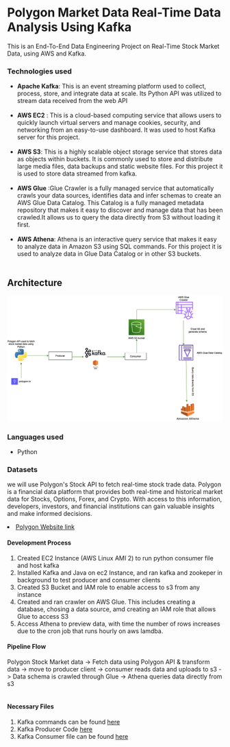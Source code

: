 # Polygon Market Data Real-Time Data Analysis Using Kafka
This is an End-To-End Data Engineering Project on Real-Time Stock Market Data, using AWS and Kafka. 

### Technologies used
- <b>Apache Kafka</b>: This is an event streaming platform used to collect, process, store, and integrate data at scale. Its Python API was utilized to stream data received from the web API<br><br>
- <b>AWS EC2</b> : This is a cloud-based computing service that allows users to quickly launch virtual servers and manage cookies, security, and networking from an easy-to-use dashboard. It was used to host Kafka server for this project. <br><br>
- <b>AWS S3</b>: This is a highly scalable object storage service that stores data as objects within buckets. It is commonly used to store and distribute large media files, data backups and static website files. For this project it is used to store data streamed from kafka. <br><br>
- <b>AWS Glue</b> :Glue Crawler is a fully managed service that automatically crawls your data sources, identifies data and infer schemas to create an AWS Glue Data Catalog. This Catalog is a fully managed metadata repository that makes it easy to discover and manage data that has been crawled.It allows us to query the data directly from S3 without loading it first. <br><br>
- <b>AWS Athena</b>: Athena is an interactive query service that makes it easy to analyze data in Amazon S3 using SQL commands. For this project it is used to analyze data in Glue Data Catalog or in other S3 buckets. <br><br>

## Architecture
<img src="images/architecture_V2.png">

### Languages used
- Python

### Datasets
we will use Polygon's Stock API to fetch real-time stock trade data. Polygon is a financial data platform that provides both real-time and historical market data for Stocks, Options, Forex, and Crypto. With access to this information, developers, investors, and financial institutions can gain valuable insights and make informed decisions. <li><a href='https://docs.aws.amazon.com/athena/latest/ug/getting-started.html](https://polygon.io/blog/polygon-io-with-python-for-stock-market-data/)'>Polygon Website link</a></li>

#### Development Process
1. Created EC2 Instance (AWS Linux AMI 2) to run python consumer file and host kafka <br>
2. Installed Kafka and Java on ec2 Instance, and ran kafka and zookeper in background to test producer and consumer clients<br>
3. Created S3 Bucket and IAM role to enable access to s3 from any instance <br>
4. Created and ran crawler on AWS Glue. This includes creating a database, chosing a data source, amd creating an IAM role that allows Glue to access S3<br>
5. Access Athena to preview data, with time the number of rows increases due to the cron job that runs hourly on aws lamdba.<br>


#### Pipeline Flow
Polygon Stock Market data  -> Fetch data using Polygon API & transform data -> move to producer client -> consumer reads data and uploads to s3 -> Data schema is crawled through Glue -> Athena queries data directly from s3 <br><br>


#### Necessary Files
1. Kafka commands can be found <a href="https://github.com/jmehta12/Polygon_Market_Data_Real_Time_Pipeline_Using_Kafka/blob/main/Command%20Line">here</a>
2. Kafka Producer Code <a href="https://github.com/jmehta12/Polygon_Market_Data_Real_Time_Pipeline_Using_Kafka/blob/main/kafka_producer.ipynb">here</a> 
3. Kafka Consumer file can be found <a href="https://github.com/jmehta12/Polygon_Market_Data_Real_Time_Pipeline_Using_Kafka/blob/main/kafka_consumer.ipynb">here</a>
